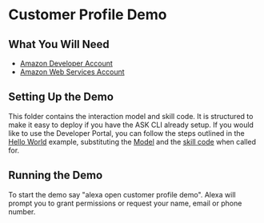 # Customer Profile Demo

## What You Will Need
*  [Amazon Developer Account](http://developer.amazon.com/alexa)
*  [Amazon Web Services Account](http://aws.amazon.com/)

## Setting Up the Demo
This folder contains the interaction model and skill code.  It is structured to make it easy to deploy if you have the ASK CLI already setup.  If you would like to use the Developer Portal, you can follow the steps outlined in the [Hello World](https://github.com/alexa/skill-sample-nodejs-hello-world) example, substituting the [Model](./models/en-US.json) and the [skill code](./lambda/custom/index.js) when called for.

## Running the Demo
To start the demo say "alexa open customer profile demo".  Alexa will prompt you to grant permissions or request your name, email or phone number.

